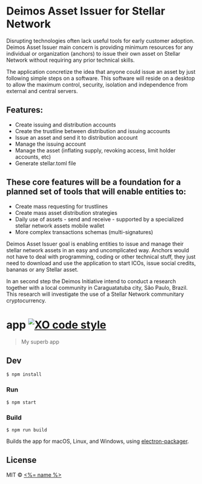 
# Deimos Asset Issuer for Stellar Network

Disrupting technologies often lack useful tools for early customer adoption. Deimos Asset Issuer main concern is providing minimum resources for any individual or organization (anchors) to issue their own asset on Stellar Network without requiring any prior technical skills.

The application concretize the idea that anyone could issue an asset by just following simple steps on a software. This software will reside on a desktop to allow the maximum control, security, isolation and independence from external and central servers.

## Features:

- Create issuing and distribution accounts
- Create the trustline between distribution and issuing accounts
- Issue an asset and send it to distribution account
- Manage the issuing account
- Manage the asset (inflating supply, revoking access, limit holder accounts, etc)
- Generate stellar.toml file


## These core features will be a foundation for a planned set of tools that will enable entities to:

- Create mass requesting for trustlines
- Create mass asset distribution strategies
- Daily use of assets - send and receive - supported by a specialized stellar network assets mobile wallet
- More complex transactions schemas (multi-signatures)


Deimos Asset Issuer goal is enabling entities to issue and manage their stellar network assets in an easy and uncomplicated way. Anchors would not have to deal with programming, coding or other technical stuff, they just need to download and use the application to start ICOs, issue social credits, bananas or any Stellar asset.

In an second step the Deimos Initiative intend to conduct a research together with a local community in Caraguatatuba city, São Paulo, Brazil. This research will investigate the use of a Stellar Network communitary cryptocurrency. 


# app [![XO code style](https://img.shields.io/badge/code_style-XO-5ed9c7.svg)](https://github.com/sindresorhus/xo)

> My superb app


## Dev

```
$ npm install
```

### Run

```
$ npm start
```

### Build

```
$ npm run build
```

Builds the app for macOS, Linux, and Windows, using [electron-packager](https://github.com/electron-userland/electron-packager).


## License

MIT © [<%= name %>](<%= website %>)
